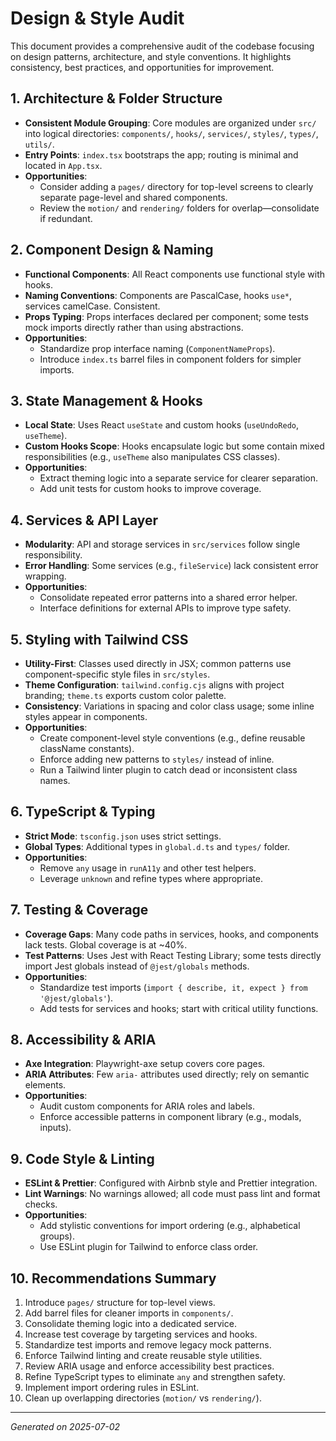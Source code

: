 # Design & Style Audit

This document provides a comprehensive audit of the codebase focusing on design patterns, architecture, and style conventions. It highlights consistency, best practices, and opportunities for improvement.

## 1. Architecture & Folder Structure

- **Consistent Module Grouping**: Core modules are organized under `src/` into logical directories: `components/`, `hooks/`, `services/`, `styles/`, `types/`, `utils/`.
- **Entry Points**: `index.tsx` bootstraps the app; routing is minimal and located in `App.tsx`.
- **Opportunities**:
  - Consider adding a `pages/` directory for top-level screens to clearly separate page-level and shared components.
  - Review the `motion/` and `rendering/` folders for overlap—consolidate if redundant.

## 2. Component Design & Naming

- **Functional Components**: All React components use functional style with hooks.
- **Naming Conventions**: Components are PascalCase, hooks `use*`, services camelCase. Consistent.
- **Props Typing**: Props interfaces declared per component; some tests mock imports directly rather than using abstractions.
- **Opportunities**:
  - Standardize prop interface naming (`ComponentNameProps`).
  - Introduce `index.ts` barrel files in component folders for simpler imports.

## 3. State Management & Hooks

- **Local State**: Uses React `useState` and custom hooks (`useUndoRedo`, `useTheme`).
- **Custom Hooks Scope**: Hooks encapsulate logic but some contain mixed responsibilities (e.g., `useTheme` also manipulates CSS classes).
- **Opportunities**:
  - Extract theming logic into a separate service for clearer separation.
  - Add unit tests for custom hooks to improve coverage.

## 4. Services & API Layer

- **Modularity**: API and storage services in `src/services` follow single responsibility.
- **Error Handling**: Some services (e.g., `fileService`) lack consistent error wrapping.
- **Opportunities**:
  - Consolidate repeated error patterns into a shared error helper.
  - Interface definitions for external APIs to improve type safety.

## 5. Styling with Tailwind CSS

- **Utility-First**: Classes used directly in JSX; common patterns use component-specific style files in `src/styles`.
- **Theme Configuration**: `tailwind.config.cjs` aligns with project branding; `theme.ts` exports custom color palette.
- **Consistency**: Variations in spacing and color class usage; some inline styles appear in components.
- **Opportunities**:
  - Create component-level style conventions (e.g., define reusable className constants).
  - Enforce adding new patterns to `styles/` instead of inline.
  - Run a Tailwind linter plugin to catch dead or inconsistent class names.

## 6. TypeScript & Typing

- **Strict Mode**: `tsconfig.json` uses strict settings.
- **Global Types**: Additional types in `global.d.ts` and `types/` folder.
- **Opportunities**:
  - Remove `any` usage in `runA11y` and other test helpers.
  - Leverage `unknown` and refine types where appropriate.

## 7. Testing & Coverage

- **Coverage Gaps**: Many code paths in services, hooks, and components lack tests. Global coverage is at ~40%.
- **Test Patterns**: Uses Jest with React Testing Library; some tests directly import Jest globals instead of `@jest/globals` methods.
- **Opportunities**:
  - Standardize test imports (`import { describe, it, expect } from '@jest/globals'`).
  - Add tests for services and hooks; start with critical utility functions.

## 8. Accessibility & ARIA

- **Axe Integration**: Playwright-axe setup covers core pages.
- **ARIA Attributes**: Few `aria-` attributes used directly; rely on semantic elements.
- **Opportunities**:
  - Audit custom components for ARIA roles and labels.
  - Enforce accessible patterns in component library (e.g., modals, inputs).

## 9. Code Style & Linting

- **ESLint & Prettier**: Configured with Airbnb style and Prettier integration.
- **Lint Warnings**: No warnings allowed; all code must pass lint and format checks.
- **Opportunities**:
  - Add stylistic conventions for import ordering (e.g., alphabetical groups).
  - Use ESLint plugin for Tailwind to enforce class order.

## 10. Recommendations Summary

1. Introduce `pages/` structure for top-level views.
2. Add barrel files for cleaner imports in `components/`.
3. Consolidate theming logic into a dedicated service.
4. Increase test coverage by targeting services and hooks.
5. Standardize test imports and remove legacy mock patterns.
6. Enforce Tailwind linting and create reusable style utilities.
7. Review ARIA usage and enforce accessibility best practices.
8. Refine TypeScript types to eliminate `any` and strengthen safety.
9. Implement import ordering rules in ESLint.
10. Clean up overlapping directories (`motion/` vs `rendering/`).

---
*Generated on 2025-07-02*